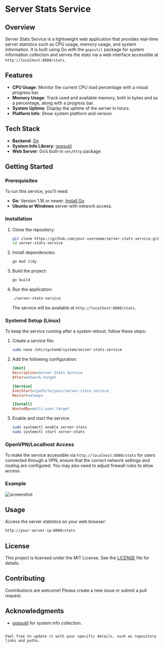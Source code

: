 # Server Stats Service

## Overview
Server Stats Service is a lightweight web application that provides real-time server statistics such as CPU usage, memory usage, and system information. It is built using Go with the `gopsutil` package for system information collection and serves the stats via a web interface accessible at `http://localhost:8080/stats`.

## Features
- **CPU Usage**: Monitor the current CPU load percentage with a visual progress bar.
- **Memory Usage**: Track used and available memory, both in bytes and as a percentage, along with a progress bar.
- **System Uptime**: Display the uptime of the server in hours.
- **Platform Info**: Show system platform and version.

## Tech Stack
- **Backend**: [Go](https://golang.org)
- **System Info Library**: [gopsutil](https://github.com/shirou/gopsutil)
- **Web Server**: Go’s built-in `net/http` package

## Getting Started

### Prerequisites
To run this service, you'll need:
- **Go**: Version 1.16 or newer. [Install Go](https://golang.org/doc/install)
- **Ubuntu or Windows** server with network access.

### Installation

1. Clone the repository:
   ```bash
   git clone https://github.com/your-username/server-stats-service.git
   cd server-stats-service
   ```

2. Install dependencies:
   ```bash
   go mod tidy
   ```

3. Build the project:
   ```bash
   go build
   ```

4. Run the application:
   ```bash
   ./server-stats-service
   ```

   The service will be available at `http://localhost:8080/stats`.

### Systemd Setup (Linux)

To keep the service running after a system reboot, follow these steps:

1. Create a service file:
   ```bash
   sudo nano /etc/systemd/system/server-stats.service
   ```

2. Add the following configuration:
   ```ini
   [Unit]
   Description=Server Stats Service
   After=network.target

   [Service]
   ExecStart=/path/to/your/server-stats-service
   Restart=always

   [Install]
   WantedBy=multi-user.target
   ```

3. Enable and start the service:
   ```bash
   sudo systemctl enable server-stats
   sudo systemctl start server-stats
   ```

### OpenVPN/Localhost Access
To make the service accessible via `http://localhost:8080/stats` for users connected through a VPN, ensure that the correct network settings and routing are configured. You may also need to adjust firewall rules to allow access.

### Example
![screenshot](screenshot.png)

## Usage
Access the server statistics on your web browser:
```bash
http://your-server-ip:8080/stats
```

## License
This project is licensed under the MIT License. See the [LICENSE](LICENSE) file for details.

## Contributing
Contributions are welcome! Please create a new issue or submit a pull request.

## Acknowledgments
- [gopsutil](https://github.com/shirou/gopsutil) for system info collection.
```

Feel free to update it with your specific details, such as repository links and paths.
